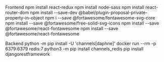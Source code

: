 Frontend
npm install react-redux
npm install node-sass
npm install react-router-dom
npm install --save-dev @babel/plugin-proposal-private-property-in-object
npm i --save @fortawesome/fontawesome-svg-core
npm install --save @fortawesome/free-solid-svg-icons
npm install --save @fortawesome/react-fontawesome
npm install --save @fortawesome/react-fontawesome

Backend
python -m pip install -U 'channels[daphne]'
docker run --rm -p 6379:6379 redis:7
python3 -m pip install channels_redis
pip install djangorestframework